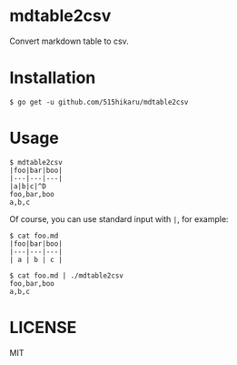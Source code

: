 # mdtable2csv

Convert markdown table to csv.

# Installation

```
$ go get -u github.com/515hikaru/mdtable2csv
```

# Usage

```
$ mdtable2csv
|foo|bar|boo|
|---|---|---|
|a|b|c|^D
foo,bar,boo
a,b,c
```

Of course, you can use standard input with `|`, for example:

```
$ cat foo.md
|foo|bar|boo|
|---|---|---|
| a | b | c |

$ cat foo.md | ./mdtable2csv
foo,bar,boo
a,b,c
```

# LICENSE

MIT
